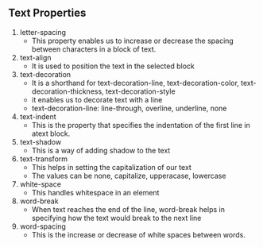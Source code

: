 ## Text Properties
1. letter-spacing
    - This property enables us to increase or decrease the spacing between characters in a block of text.
2. text-align
     - It is used to position the text in the selected block
3. text-decoration
    - It is a shorthand for text-decoration-line, text-decoration-color, text-decoration-thickness, text-decoration-style
    - it enables us to decorate text with a line
    - text-decoration-line: line-through, overline, underline, none
4. text-indent
    - This is the property that specifies the indentation of the first line in atext block.
5. text-shadow
    - This is a way of adding shadow to the text
6. text-transform
    - This helps in setting the capitalization of our text
    - The values can be none, capitalize, upperacase, lowercase
7. white-space
    - This handles whitespace in an element
8. word-break
    - When text reaches the end of the line, word-break helps in specifying how the text would break to the next line
9. word-spacing
     - This is the increase or decrease of white spaces between words.